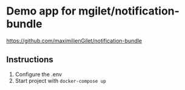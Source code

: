 # Demo app for mgilet/notification-bundle

https://github.com/maximilienGilet/notification-bundle

## Instructions

1. Configure the .env
2. Start project with `docker-compose up`
